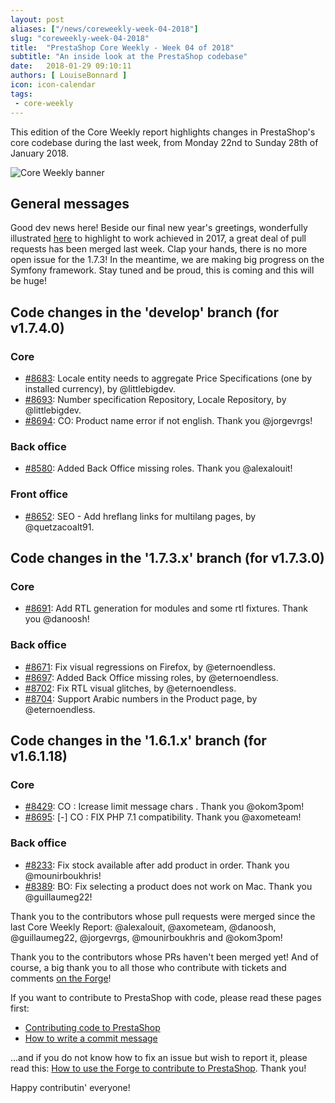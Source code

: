 ```yaml
---
layout: post
aliases: ["/news/coreweekly-week-04-2018"]
slug: "coreweekly-week-04-2018"
title:  "PrestaShop Core Weekly - Week 04 of 2018"
subtitle: "An inside look at the PrestaShop codebase"
date:   2018-01-29 09:10:11
authors: [ LouiseBonnard ]
icon: icon-calendar
tags:
 - core-weekly
---
```


This edition of the Core Weekly report highlights changes in PrestaShop's core codebase during the last week, from Monday 22nd to Sunday 28th of January 2018.

![Core Weekly banner](/assets/images/2017/04/core_weekly_banner.jpg)


## General messages

Good dev news here! Beside our final new year's greetings, wonderfully illustrated [here](http://build.prestashop.com/news/prestashop-loves-its-community) to highlight to work achieved in 2017, a great deal of pull requests has been merged last week. Clap your hands, there is no more open issue for the 1.7.3! In the meantime, we are making big progress on the Symfony framework. Stay tuned and be proud, this is coming and this will be huge!


## Code changes in the 'develop' branch (for v1.7.4.0)

### Core

* [#8683](https://github.com/PrestaShop/PrestaShop/pull/8683): Locale entity needs to aggregate Price Specifications (one by installed currency), by @littlebigdev.
* [#8693](https://github.com/PrestaShop/PrestaShop/pull/8693): Number specification Repository, Locale Repository, by @littlebigdev.
* [#8694](https://github.com/PrestaShop/PrestaShop/pull/8694): CO: Product name error if not english. Thank you @jorgevrgs!


### Back office

* [#8580](https://github.com/PrestaShop/PrestaShop/pull/8580): Added Back Office missing roles. Thank you @alexalouit!


### Front office

* [#8652](https://github.com/PrestaShop/PrestaShop/pull/8652): SEO - Add hreflang links for multilang pages, by @quetzacoalt91.


## Code changes in the '1.7.3.x' branch (for v1.7.3.0)

### Core

* [#8691](https://github.com/PrestaShop/PrestaShop/pull/8691): Add RTL generation for modules and some rtl fixtures. Thank you @danoosh!


### Back office

* [#8671](https://github.com/PrestaShop/PrestaShop/pull/8671): Fix visual regressions on Firefox, by @eternoendless.
* [#8697](https://github.com/PrestaShop/PrestaShop/pull/8697): Added Back Office missing roles, by @eternoendless.
* [#8702](https://github.com/PrestaShop/PrestaShop/pull/8702): Fix RTL visual glitches, by @eternoendless.
* [#8704](https://github.com/PrestaShop/PrestaShop/pull/8704): Support Arabic numbers in the Product page, by @eternoendless.


## Code changes in the '1.6.1.x' branch (for v1.6.1.18)

### Core

* [#8429](https://github.com/PrestaShop/PrestaShop/pull/8429): CO : Icrease limit message chars . Thank you @okom3pom!
* [#8695](https://github.com/PrestaShop/PrestaShop/pull/8695): [-] CO : FIX PHP 7.1 compatibility. Thank you @axometeam!


### Back office

* [#8233](https://github.com/PrestaShop/PrestaShop/pull/8233): Fix stock available after add product in order. Thank you @mounirboukhris!
* [#8389](https://github.com/PrestaShop/PrestaShop/pull/8389): BO: Fix selecting a product does not work on Mac. Thank you @guillaumeg22!

Thank you to the contributors whose pull requests were merged since the last Core Weekly Report: @alexalouit, @axometeam, @danoosh, @guillaumeg22, @jorgevrgs, @mounirboukhris and @okom3pom!

Thank you to the contributors whose PRs haven't been merged yet! And of course, a big thank you to all those who contribute with tickets and comments [on the Forge](http://forge.prestashop.com/)!

If you want to contribute to PrestaShop with code, please read these pages first:

 * [Contributing code to PrestaShop](http://doc.prestashop.com/display/PS16/Contributing+code+to+PrestaShop)
 * [How to write a commit message](http://doc.prestashop.com/display/PS16/How+to+write+a+commit+message)

...and if you do not know how to fix an issue but wish to report it, please read this: [How to use the Forge to contribute to PrestaShop](http://doc.prestashop.com/display/PS16/How+to+use+the+Forge+to+contribute+to+PrestaShop). Thank you!

Happy contributin' everyone!
